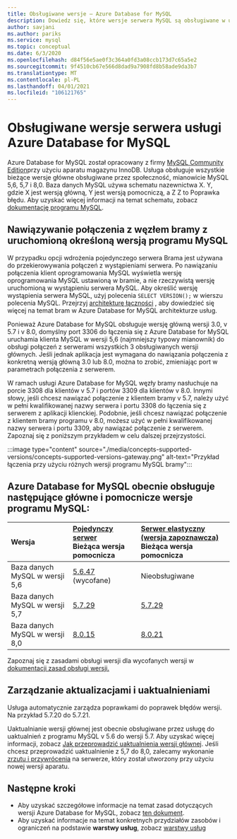 ```yaml
---
title: Obsługiwane wersje — Azure Database for MySQL
description: Dowiedz się, które wersje serwera MySQL są obsługiwane w usłudze Azure Database for MySQL.
author: savjani
ms.author: pariks
ms.service: mysql
ms.topic: conceptual
ms.date: 6/3/2020
ms.openlocfilehash: d84f56e5ae0f3c364a0fd3a08ccb173d7c65a5e2
ms.sourcegitcommit: 9f4510cb67e566d8dad9a7908fd8b58ade9da3b7
ms.translationtype: MT
ms.contentlocale: pl-PL
ms.lasthandoff: 04/01/2021
ms.locfileid: "106121765"
---
```

# <a name="supported-azure-database-for-mysql-server-versions"></a>Obsługiwane wersje serwera usługi Azure Database for MySQL

Azure Database for MySQL został opracowany z firmy [MySQL Community Edition](https://www.mysql.com/products/community/)przy użyciu aparatu magazynu InnoDB. Usługa obsługuje wszystkie bieżące wersje główne obsługiwane przez społeczność, mianowicie MySQL 5,6, 5,7 i 8,0. Baza danych MySQL używa schematu nazewnictwa X. Y, gdzie X jest wersją główną, Y jest wersją pomocniczą, a Z Z to Poprawka błędu. Aby uzyskać więcej informacji na temat schematu, zobacz [dokumentację programu MySQL](https://dev.mysql.com/doc/refman/5.7/en/which-version.html).



## <a name="connect-to-a-gateway-node-that-is-running-a-specific-mysql-version"></a>Nawiązywanie połączenia z węzłem bramy z uruchomioną określoną wersją programu MySQL

W przypadku opcji wdrożenia pojedynczego serwera Brama jest używana do przekierowywania połączeń z wystąpieniami serwera. Po nawiązaniu połączenia klient oprogramowania MySQL wyświetla wersję oprogramowania MySQL ustawioną w bramie, a nie rzeczywistą wersję uruchomioną w wystąpieniu serwera MySQL. Aby określić wersję wystąpienia serwera MySQL, użyj polecenia `SELECT VERSION();` w wierszu polecenia MySQL. Przejrzyj [architekturę łączności](https://docs.microsoft.com/azure/mysql/concepts-connectivity-architecture#connectivity-architecture) , aby dowiedzieć się więcej na temat bram w Azure Database for MySQL architekturze usług.

Ponieważ Azure Database for MySQL obsługuje wersję główną wersji 3.0, v 5.7 i v 8.0, domyślny port 3306 do łączenia się z Azure Database for MySQL uruchamia klienta MySQL w wersji 5,6 (najmniejszy typowy mianownik) do obsługi połączeń z serwerami wszystkich 3 obsługiwanych wersji głównych. Jeśli jednak aplikacja jest wymagana do nawiązania połączenia z konkretną wersją główną 3.0 lub 8.0, można to zrobić, zmieniając port w parametrach połączenia z serwerem.

W ramach usługi Azure Database for MySQL węzły bramy nasłuchuje na porcie 3308 dla klientów v 5.7 i portów 3309 dla klientów v 8.0. Innymi słowy, jeśli chcesz nawiązać połączenie z klientem bramy v 5.7, należy użyć w pełni kwalifikowanej nazwy serwera i portu 3308 do łączenia się z serwerem z aplikacji klienckiej. Podobnie, jeśli chcesz nawiązać połączenie z klientem bramy programu v 8.0, możesz użyć w pełni kwalifikowanej nazwy serwera i portu 3309, aby nawiązać połączenie z serwerem. Zapoznaj się z poniższym przykładem w celu dalszej przejrzystości.

:::image type="content" source="./media/concepts-supported-versions/concepts-supported-versions-gateway.png" alt-text="Przykład łączenia przy użyciu różnych wersji programu MySQL bramy":::


## <a name="azure-database-for-mysql-currently-supports-the-following-major-and-minor-versions-of-mysql"></a>Azure Database for MySQL obecnie obsługuje następujące główne i pomocnicze wersje programu MySQL:


| Wersja | [Pojedynczy serwer](overview.md) <br/> Bieżąca wersja pomocnicza |[Serwer elastyczny (wersja zapoznawcza)](/../flexible-server/overview.md) <br/> Bieżąca wersja pomocnicza  |
|:-------------------|:-------------------------------------------|:---------------------------------------------|
|Baza danych MySQL w wersji 5,6 |  [5.6.47](https://dev.mysql.com/doc/relnotes/mysql/5.6/en/news-5-6-47.html) (wycofane) | Nieobsługiwane|
|Baza danych MySQL w wersji 5,7 | [5.7.29](https://dev.mysql.com/doc/relnotes/mysql/5.7/en/news-5-7-29.html) | [5.7.29](https://dev.mysql.com/doc/relnotes/mysql/5.7/en/news-5-7-29.html)|
|Baza danych MySQL w wersji 8,0 | [8.0.15](https://dev.mysql.com/doc/relnotes/mysql/8.0/en/news-8-0-15.html) | [8.0.21](https://dev.mysql.com/doc/relnotes/mysql/8.0/en/news-8-0-21.html)|

Zapoznaj się z zasadami obsługi wersji dla wycofanych wersji w [dokumentacji zasad obsługi wersji.](concepts-version-policy.md#retired-mysql-engine-versions-not-supported-in-azure-database-for-mysql)

## <a name="managing-updates-and-upgrades"></a>Zarządzanie aktualizacjami i uaktualnieniami
Usługa automatycznie zarządza poprawkami do poprawek błędów wersji. Na przykład 5.7.20 do 5.7.21.  

Uaktualnianie wersji głównej jest obecnie obsługiwane przez usługę do uaktualnień z programu MySQL v 5.6 do wersji 5.7. Aby uzyskać więcej informacji, zobacz [Jak przeprowadzić uaktualnienia wersji głównej](how-to-major-version-upgrade.md). Jeśli chcesz przeprowadzić uaktualnienie z 5,7 do 8,0, zalecamy wykonanie [zrzutu i przywrócenia](./concepts-migrate-dump-restore.md) na serwerze, który został utworzony przy użyciu nowej wersji aparatu.

## <a name="next-steps"></a>Następne kroki

- Aby uzyskać szczegółowe informacje na temat zasad dotyczących wersji Azure Database for MySQL, zobacz [ten dokument](concepts-version-policy.md).
- Aby uzyskać informacje na temat konkretnych przydziałów zasobów i ograniczeń na podstawie **warstwy usług**, zobacz [warstwy usług](./concepts-pricing-tiers.md)
